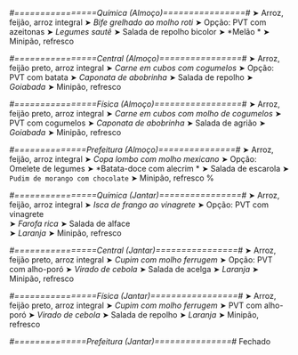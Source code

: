 
*#================Química (Almoço)================#*
➤ Arroz, feijão, arroz integral
➤ *Bife grelhado ao molho roti*
➤ Opção: PVT com azeitonas
➤ *Legumes sautê*
➤ Salada de repolho bicolor 
➤ *Melão *
➤ Minipão, refresco

*#================Central (Almoço)================#*
➤ Arroz, feijão preto, arroz integral
➤ *Carne em cubos com cogumelos*
➤ Opção: PVT com batata
➤ *Caponata de abobrinha*
➤ Salada de repolho
➤ *Goiabada*
➤ Minipão, refresco

*#================Física (Almoço)=================#*
➤ Arroz, feijão preto, arroz integral
➤ *Carne em cubos com molho de cogumelos*
➤ PVT com cogumelos
➤ *Caponata de abobrinha*
➤ Salada de agrião
➤ *Goiabada*
➤ Minipão, refresco

*#==============Prefeitura (Almoço)===============#*
➤ Arroz, feijão, arroz integral
➤ *Copa lombo com molho mexicano*
➤ Opção: Omelete de legumes
➤ *Batata-doce com alecrim *
➤ Salada de escarola
➤ `Pudim de morango com chocolate`
➤ Minipão, refresco
%

*#================Química (Jantar)================#*
➤ Arroz, feijão, arroz integral
➤ *Isca de frango ao vinagrete*
➤ Opção: PVT com vinagrete     
➤ *Farofa rica*
➤ Salada de alface     
➤ *Laranja*
➤ Minipão, refresco

*#================Central (Jantar)================#*
➤ Arroz, feijão preto, arroz integral
➤ *Cupim com molho ferrugem*
➤ Opção: PVT com alho-poró
➤ *Virado de cebola*
➤ Salada de acelga
➤ *Laranja*
➤ Minipão, refresco

*#================Física (Jantar)=================#*
➤ Arroz, feijão preto, arroz integral
➤ *Cupim com molho ferrugem*
➤ PVT com alho-poró
➤ *Virado de cebola*
➤ Salada de repolho
➤ *Laranja*
➤ Minipão, refresco

*#==============Prefeitura (Jantar)===============#*
Fechado
